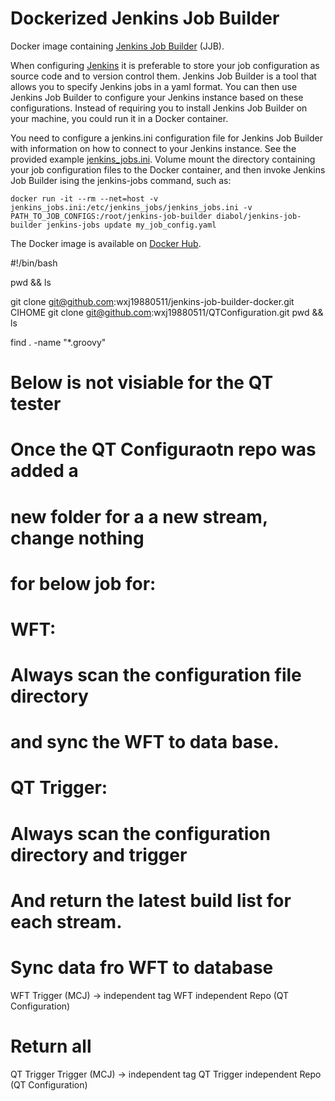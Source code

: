 # Dockerized Jenkins Job Builder
Docker image containing [Jenkins Job Builder](https://docs.openstack.org/infra/jenkins-job-builder/) (JJB).

When configuring [Jenkins](https://jenkins.io/) it is preferable to store your job configuration as source code and to version control them. Jenkins Job Builder is a tool that allows you to specify Jenkins jobs in a yaml format. You can then use Jenkins Job Builder to configure your Jenkins instance based on these configurations. Instead of requiring you to install Jenkins Job Builder on your machine, you could run it in a Docker container.

You need to configure a jenkins.ini configuration file for Jenkins Job Builder with information on how to connect to your Jenkins instance. See the provided example [jenkins_jobs.ini](https://github.com/Diabol/jenkins-job-builder-docker/blob/master/jenkins_jobs.ini). Volume mount the directory containing your job configuration files to the Docker container, and then invoke Jenkins Job Builder ising the jenkins-jobs command, such as:

    docker run -it --rm --net=host -v jenkins_jobs.ini:/etc/jenkins_jobs/jenkins_jobs.ini -v PATH_TO_JOB_CONFIGS:/root/jenkins-job-builder diabol/jenkins-job-builder jenkins-jobs update my_job_config.yaml

The Docker image is available on [Docker Hub](https://hub.docker.com/r/diabol/jenkins-job-builder/).



#!/bin/bash


pwd && ls

git clone git@github.com:wxj19880511/jenkins-job-builder-docker.git CIHOME
git clone git@github.com:wxj19880511/QTConfiguration.git
pwd && ls

find . -name "*.groovy"


# Below is not visiable for the QT tester
# Once the QT Configuraotn repo was added a 
# new folder for a a new stream, change nothing
# for below job for:
#
# WFT:
# Always scan the configuration file directory 
# and sync the WFT to data base.

# QT Trigger:
# Always scan the configuration directory and trigger 
# And return the latest build list for each stream.

# Sync data fro WFT to database 
WFT Trigger (MCJ)  -> independent tag 
WFT independent Repo (QT Configuration)

# Return all
QT Trigger Trigger (MCJ)  -> independent tag
QT Trigger independent Repo (QT Configuration)


